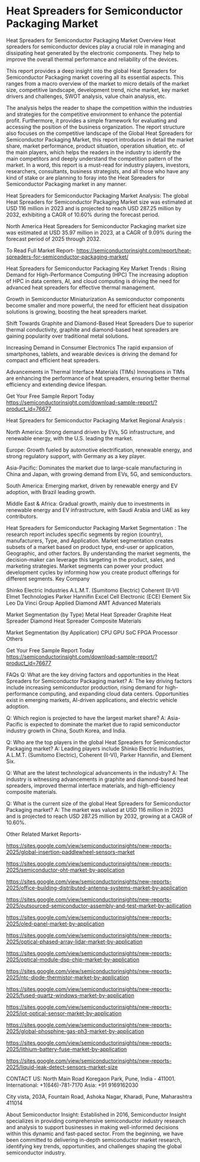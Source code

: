 <h1>Heat Spreaders for Semiconductor Packaging Market</h1>
Heat Spreaders for Semiconductor Packaging Market Overview
Heat spreaders for semiconductor devices play a crucial role in managing and dissipating heat generated by the electronic components. They help to improve the overall thermal performance and reliability of the devices.

This report provides a deep insight into the global Heat Spreaders for Semiconductor Packaging market covering all its essential aspects. This ranges from a macro overview of the market to micro details of the market size, competitive landscape, development trend, niche market, key market drivers and challenges, SWOT analysis, value chain analysis, etc.

The analysis helps the reader to shape the competition within the industries and strategies for the competitive environment to enhance the potential profit. Furthermore, it provides a simple framework for evaluating and accessing the position of the business organization. The report structure also focuses on the competitive landscape of the Global Heat Spreaders for Semiconductor Packaging Market, this report introduces in detail the market share, market performance, product situation, operation situation, etc. of the main players, which helps the readers in the industry to identify the main competitors and deeply understand the competition pattern of the market.
In a word, this report is a must-read for industry players, investors, researchers, consultants, business strategists, and all those who have any kind of stake or are planning to foray into the Heat Spreaders for Semiconductor Packaging market in any manner.

Heat Spreaders for Semiconductor Packaging Market Analysis:
The global Heat Spreaders for Semiconductor Packaging Market size was estimated at USD 116 million in 2023 and is projected to reach USD 287.25 million by 2032, exhibiting a CAGR of 10.60% during the forecast period.

North America Heat Spreaders for Semiconductor Packaging market size was estimated at USD 35.97 million in 2023, at a CAGR of 9.09% during the forecast period of 2025 through 2032.

To Read Full Market Report-
https://semiconductorinsight.com/report/heat-spreaders-for-semiconductor-packaging-market/

Heat Spreaders for Semiconductor Packaging Key Market Trends :
Rising Demand for High-Performance Computing (HPC)
The increasing adoption of HPC in data centers, AI, and cloud computing is driving the need for advanced heat spreaders for effective thermal management.

Growth in Semiconductor Miniaturization
As semiconductor components become smaller and more powerful, the need for efficient heat dissipation solutions is growing, boosting the heat spreaders market.

Shift Towards Graphite and Diamond-Based Heat Spreaders
Due to superior thermal conductivity, graphite and diamond-based heat spreaders are gaining popularity over traditional metal solutions.

Increasing Demand in Consumer Electronics
The rapid expansion of smartphones, tablets, and wearable devices is driving the demand for compact and efficient heat spreaders.

Advancements in Thermal Interface Materials (TIMs)
Innovations in TIMs are enhancing the performance of heat spreaders, ensuring better thermal efficiency and extending device lifespan.

Get Your Free Sample Report Today
https://semiconductorinsight.com/download-sample-report/?product_id=76677

Heat Spreaders for Semiconductor Packaging Market Regional Analysis :

North America:
Strong demand driven by EVs, 5G infrastructure, and renewable energy, with the U.S. leading the market.

Europe:
Growth fueled by automotive electrification, renewable energy, and strong regulatory support, with Germany as a key player.

Asia-Pacific:
Dominates the market due to large-scale manufacturing in China and Japan, with growing demand from EVs, 5G, and semiconductors.

South America:
Emerging market, driven by renewable energy and EV adoption, with Brazil leading growth.

Middle East & Africa:
Gradual growth, mainly due to investments in renewable energy and EV infrastructure, with Saudi Arabia and UAE as key contributors.

Heat Spreaders for Semiconductor Packaging Market Segmentation :
The research report includes specific segments by region (country), manufacturers, Type, and Application. Market segmentation creates subsets of a market based on product type, end-user or application, Geographic, and other factors. By understanding the market segments, the decision-maker can leverage this targeting in the product, sales, and marketing strategies. Market segments can power your product development cycles by informing how you create product offerings for different segments.
Key Company

Shinko Electric Industries
A.L.M.T. (Sumitomo Electric)
Coherent (II-VI)
Elmet Technologies
Parker Hannifin
Excel Cell Electronic (ECE)
Element Six
Leo Da Vinci Group
Applied Diamond
AMT Advanced Materials

Market Segmentation (by Type)
Metal Heat Spreader
Graphite Heat Spreader
Diamond Heat Spreader
Composite Materials

Market Segmentation (by Application)
CPU
GPU
SoC FPGA
Processor
Others

Get Your Free Sample Report Today
https://semiconductorinsight.com/download-sample-report/?product_id=76677

FAQs
Q: What are the key driving factors and opportunities in the Heat Spreaders for Semiconductor Packaging market?
A: The key driving factors include increasing semiconductor production, rising demand for high-performance computing, and expanding cloud data centers. Opportunities exist in emerging markets, AI-driven applications, and electric vehicle adoption.

Q: Which region is projected to have the largest market share?
A: Asia-Pacific is expected to dominate the market due to rapid semiconductor industry growth in China, South Korea, and India.

Q: Who are the top players in the global Heat Spreaders for Semiconductor Packaging market?
A: Leading players include Shinko Electric Industries, A.L.M.T. (Sumitomo Electric), Coherent (II-VI), Parker Hannifin, and Element Six.

Q: What are the latest technological advancements in the industry?
A: The industry is witnessing advancements in graphite and diamond-based heat spreaders, improved thermal interface materials, and high-efficiency composite materials.

Q: What is the current size of the global Heat Spreaders for Semiconductor Packaging market?
A: The market was valued at USD 116 million in 2023 and is projected to reach USD 287.25 million by 2032, growing at a CAGR of 10.60%.

Other Related Market Reports-

https://sites.google.com/view/semiconductorinsights/new-reports-2025/global-insertion-paddlewheel-sensors-market

https://sites.google.com/view/semiconductorinsights/new-reports-2025/semiconductor-oht-market-by-application

https://sites.google.com/view/semiconductorinsights/new-reports-2025/office-building-distributed-antenna-systems-market-by-application

https://sites.google.com/view/semiconductorinsights/new-reports-2025/outsourced-semiconductor-assembly-and-test-market-by-apllication

https://sites.google.com/view/semiconductorinsights/new-reports-2025/oled-panel-market-by-application

https://sites.google.com/view/semiconductorinsights/new-reports-2025/optical-phased-array-lidar-market-by-application

https://sites.google.com/view/semiconductorinsights/new-reports-2025/optical-module-dsp-chip-market-by-application

https://sites.google.com/view/semiconductorinsights/new-reports-2025/ntc-diode-thermistor-market-by-application

https://sites.google.com/view/semiconductorinsights/new-reports-2025/fused-quartz-windows-market-by-application

https://sites.google.com/view/semiconductorinsights/new-reports-2025/iot-optical-sensor-market-by-application

https://sites.google.com/view/semiconductorinsights/new-reports-2025/global-phosphine-gas-ph3-market-by-application

https://sites.google.com/view/semiconductorinsights/new-reports-2025/lithium-battery-fuse-market-by-application

https://sites.google.com/view/semiconductorinsights/new-reports-2025/liquid-leak-detect-sensors-market-size

CONTACT US:
North Main Road Koregaon Park, Pune, India - 411001.
International: +1(646)-781-7170
Asia: +91 9169162030

City vista, 203A, Fountain Road, Ashoka Nagar, Kharadi, Pune, Maharashtra 411014

About Semiconductor Insight:
Established in 2016, Semiconductor Insight specializes in providing comprehensive semiconductor industry research and analysis to support businesses in making well-informed decisions within this dynamic and fast-paced sector. From the beginning, we have been committed to delivering in-depth semiconductor market research, identifying key trends, opportunities, and challenges shaping the global semiconductor industry.
